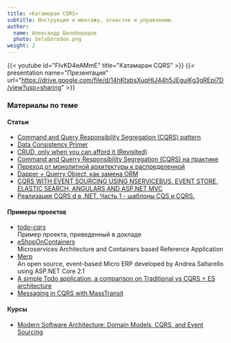 ```yaml
---
title: «Катамаран CQRS»
subtitle: Инструкция к монтажу, оснастке и управлению.
author:
  name: Александр Белобородов
  photo: beloborodov.png
weight: 2
---
```


{{< youtube id="FIvKD4eAMmE" title="Катамаран CQRS" >}}
{{< presentation name="Презентация" url="https://drive.google.com/file/d/14hKtxbsXuqHlJ44h5JEguiKg3gREpi7D/view?usp=sharing" >}}

### Материалы по теме

#### Статьи
- [Command and Query Responsibility Segregation (CQRS) pattern](https://docs.microsoft.com/en-us/azure/architecture/patterns/cqrs)
- [Data Consistency Primer](https://docs.microsoft.com/en-us/previous-versions/msp-n-p/dn589800(v=pandp.10))
- [CRUD, only when you can afford it (Revisited)](https://docs.microsoft.com/en-us/archive/blogs/maarten_mullender/crud-only-when-you-can-afford-it-revisited)
- [Command and Querry Responsibility Segregation (CQRS) на практике](https://blog.byndyu.ru/2014/07/command-and-query-responsibility.html)
- [Переход от монолитной архитектуры к распределенной](https://blog.byndyu.ru/2014/05/blog-post.html)
- [Dapper + Querry Object, как замена ORM](https://blog.byndyu.ru/2013/03/dapper-queryobject-orm.html)
- [CQRS WITH EVENT SOURCING USING NSERVICEBUS, EVENT STORE, ELASTIC SEARCH, ANGULARS AND ASP.NET MVC](https://pablocastilla.wordpress.com/2014/09/22/cqrs-with-event-sourcing-using-nservicebus-event-store-elastic-search-angularjs-and-asp-net-mvc/)
- [Реализация CQRS d в .NET. Часть 1 - шаблоны CQS и CQRS.](https://andrey.moveax.ru/post/patterns-cqrs-part1-introducing)

#### Примеры проектов
- [todo-cqrs](https://github.com/alexanderbright/todo-cqrs) \
  Пример проекта, приведенный в докладе
- [eShopOnContainers](https://github.com/dotnet-architecture/eShopOnContainers) \
  Microservices Architecture and Containers based Reference Application
- [Merp](https://github.com/mastreeno/Merp) \
  An open source, event-based Micro ERP developed by Andrea Saltarello using ASP.NET Core 2.1
- [A simple Todo application, a comparison on Traditional vs CQRS + ES architecture](https://www.bouvet.no/bouvet-deler/utbrudd/a-simple-todo-application-a-comparison-on-traditional-vs-cqrs-es-architecture)
- [Messaging in CQRS with MassTransit](https://www.slideshare.net/GeorgeTourkas/messaging-in-cqrs-with-masstransit)

#### Курсы
- [Modern Software Architecture: Domain Models, CQRS, and Event Sourcing](https://www.pluralsight.com/courses/modern-software-architecture-domain-models-cqrs-event-sourcing)
